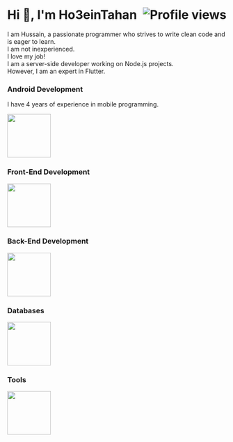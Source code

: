 <h1 align="left">
  Hi 👋, I'm Ho3einTahan 
  <img  src="https://komarev.com/ghpvc/?username=ho3eintahan&label=Profile%20views&color=0e75b6&style=flat" alt="Profile views" style="float: right;">
</h1>



I am Hussain, a passionate programmer who strives to write clean code and is eager to learn.<br>
I am not inexperienced.<br>
I love my job!<br>
I am a server-side developer working on Node.js projects.<br>
However, I am an expert in Flutter.<br>

### Android Development

I have 4 years of experience in mobile programming.

<img src="https://skillicons.dev/icons?i=dart,flutter,kotlin,java" height="100">

### Front-End Development

<img src="https://skillicons.dev/icons?i=html,css,bootstrap,vue" height="100">

### Back-End Development

<img src="https://skillicons.dev/icons?i=javascript,ts,nodejs,nest" height="100">

### Databases

<img src="https://skillicons.dev/icons?i=mysql,mongodb,redis" height="100">

### Tools

<img src="https://skillicons.dev/icons?i=vscode,androidstudio,git,github,docker" height="100">
